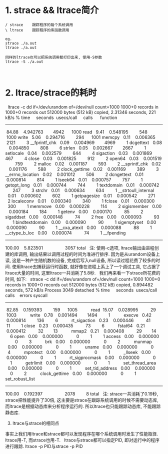 # 1. strace && ltrace简介
    / strace	跟踪程序的每个系统调用
    \ ltrace	跟踪程序的库函数调用

    eg. 
	strace ./a.out
	ltrace ./a.out
	 
    同样的ltrace也可以把系统调用都打印出来, 使用-S参数
	ltrace -S ./a.out
  
 
# 2. ltrace/strace的耗时
 
ltrace -c dd if=/dev/urandom of=/dev/null count=1000
1000+0 records in
1000+0 records out
512000 bytes (512 kB) copied, 2.31346 seconds, 221 kB/s
% time     seconds  usecs/call     calls      function
------ ----------- ----------- --------- --------------------
 84.88    4.942763        4942      1000 read
  9.41    0.548195         548      1000 write
  5.06    0.294716         294      1001 memcpy
  0.11    0.006365        2121         3 __fprintf_chk
  0.09    0.004969        4969         1 dcgettext
  0.08    0.004850         808         6 strlen
  0.05    0.002667        2667         1 setlocale
  0.04    0.002579         644         4 sigaction
  0.03    0.001869         467         4 close
  0.03    0.001825         912         2 open64
  0.03    0.001519         759         2 malloc
  0.02    0.001187         593         2 __sprintf_chk
  0.02    0.001176         588         2 clock_gettime
  0.02    0.001169         389         3 __errno_location
  0.02    0.001012         506         2 dcngettext
  0.01    0.000814         814         1 lseek64
  0.01    0.000757         757         1 getopt_long
  0.01    0.000744         744         1 textdomain
  0.01    0.000742         247         3 strchr
  0.01    0.000634         634         1 __strtoull_internal
  0.01    0.000602         602         1 getpagesize
  0.01    0.000542         271         2 localeconv
  0.01    0.000340         340         1 fclose
  0.01    0.000300         300         1 memmove
  0.00    0.000228         114         2 sigismember
  0.00    0.000184         184         1 getenv
  0.00    0.000170          85         2 sigaddset
  0.00    0.000148          74         2 free
  0.00    0.000093          93         1 bindtextdomain
  0.00    0.000090          90         1 sigemptyset
  0.00    0.000090          90         1 __cxa_atexit
  0.00    0.000088          88         1 __ctype_b_loc
  0.00    0.000074          74         1 __fpending
------ ----------- ----------- --------- --------------------
100.00    5.823501                  3057 total
 
注:
使用-c选项, ltrace输出由进程创建的库调用, 输出结果以调用过程的时间为准进行排序.
因为是从urandom设备上读, 这是一种产生随机数的设备, 完成后写入null设备, 所以读过程花费了较多的时间.
使用ltrace去捕获运行时函数, 就好像在进程上系上了一个调试工具, 它占据了ltrace大量的时间, 这里ltrace一共消耗了5.8秒.
 
我们再来看一下strace所花费的时间, 如下:
 
strace -c dd if=/dev/urandom of=/dev/null count=1000
1000+0 records in
1000+0 records out
512000 bytes (512 kB) copied, 0.894482 seconds, 572 kB/s
Process 3049 detached
% time     seconds  usecs/call     calls    errors syscall
------ ----------- ----------- --------- --------- ----------------
 82.85    0.159393         159      1005           read
 15.07    0.028995          29      1003           write
  0.78    0.001494        1494         1           execve
  0.42    0.000814         136         6           rt_sigaction
  0.23    0.000446          41        11         1 close
  0.23    0.000435          73         6           fstat64
  0.21    0.000412          32        13           mmap2
  0.21    0.000408          29        14         6 open
  0.00    0.000000           0         1         1 access
  0.00    0.000000           0         3           brk
  0.00    0.000000           0         2           munmap
  0.00    0.000000           0         1           uname
  0.00    0.000000           0         4           mprotect
  0.00    0.000000           0         1           _llseek
  0.00    0.000000           0         1           rt_sigprocmask
  0.00    0.000000           0         1           getrlimit
  0.00    0.000000           0         1           set_thread_area
  0.00    0.000000           0         1           set_tid_address
  0.00    0.000000           0         2           clock_gettime
  0.00    0.000000           0         1           set_robust_list
------ ----------- ----------- --------- --------- ----------------
100.00    0.192397                  2078         8 total
 
注: 
strace一共消耗了0.19秒, strace把性能提升了30倍, 这主要是strace在跟踪系统调用的时候不需要动态库, 而ltrace是根据动态库来分析程序运行的.
所以ltrace也只能跟踪动态库, 不能跟踪静态库.


3) ltrace与strace的相同点

事实上我们用ltrace和strace都可以发现程序在哪个系统调用时发生了性能瓶径.
ltrace用-T, 而strace也用-T.
 
ltrace与strace都可以指定PID, 即对运行中的程序进行跟踪.
ltrace -p PID与strace -p PID
